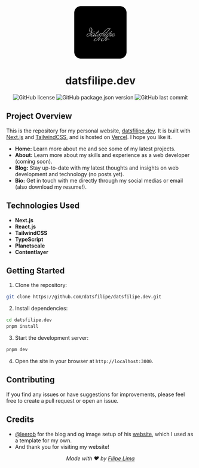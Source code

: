 <div align="center">
  <img src="public/logo.svg" alt="datsfilipe.dev logo" width="140" height="140">
</div>

<h1 align="center">datsfilipe.dev</h1>
<div align="center">
  <img src="https://img.shields.io/github/license/datsfilipe/datsfilipe.dev?style=for-the-badge" alt="GitHub license">
  <img src="https://img.shields.io/github/package-json/v/datsfilipe/datsfilipe.dev?style=for-the-badge" alt="GitHub package.json version">
  <img src="https://img.shields.io/github/last-commit/datsfilipe/datsfilipe.dev?style=for-the-badge" alt="GitHub last commit">
</div>

## Project Overview

This is the repository for my personal website, [datsfilipe.dev](https://datsfilipe.dev). It is built with [Next.js](https://nextjs.org/) and [TailwindCSS](https://tailwindcss.com/), and is hosted on [Vercel](https://vercel.com/). I hope you like it.

- **Home:** Learn more about me and see some of my latest projects.
- **About:** Learn more about my skills and experience as a web developer (coming soon).
- **Blog:** Stay up-to-date with my latest thoughts and insights on web development and technology (no posts yet).
- **Bio:** Get in touch with me directly through my social medias or email (also download my resume!).

## Technologies Used

- **Next.js**
- **React.js**
- **TailwindCSS**
- **TypeScript**
- **Planetscale**
- **Contentlayer**

## Getting Started

1. Clone the repository:

  ```bash
  git clone https://github.com/datsfilipe/datsfilipe.dev.git
  ```

2. Install dependencies:

  ```bash
  cd datsfilipe.dev
  pnpm install
  ```

3. Start the development server:

  ```bash
  pnpm dev
  ```

4. Open the site in your browser at `http://localhost:3000`.

## Contributing

If you find any issues or have suggestions for improvements, please feel free to create a pull request or open an issue.

## Credits

- [@leerob](https://github.com/leerob) for the blog and og image setup of his [website](https://github.com/leerob/leerob.io), which I used as a template for my own.
- And thank you for visiting my website!

<div align="center">
  <i>Made with ❤️ by <a href="https://datsfilipe.dev/bio">Filipe Lima</a></i>
</div>
